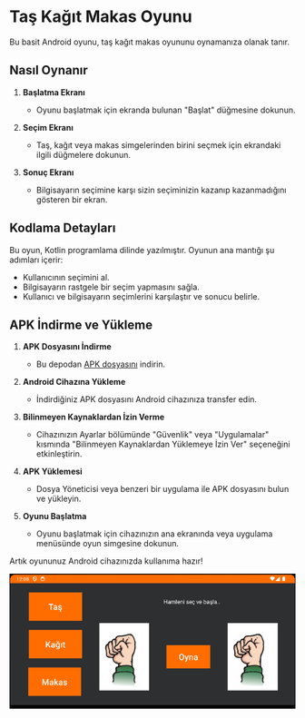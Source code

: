 # Taş Kağıt Makas Oyunu

Bu basit Android oyunu, taş kağıt makas oyununu oynamanıza olanak tanır.

## Nasıl Oynanır

1. **Başlatma Ekranı**
   - Oyunu başlatmak için ekranda bulunan "Başlat" düğmesine dokunun.

2. **Seçim Ekranı**
   - Taş, kağıt veya makas simgelerinden birini seçmek için ekrandaki ilgili düğmelere dokunun.

3. **Sonuç Ekranı**
   - Bilgisayarın seçimine karşı sizin seçiminizin kazanıp kazanmadığını gösteren bir ekran.

## Kodlama Detayları

Bu oyun, Kotlin programlama dilinde yazılmıştır. Oyunun ana mantığı şu adımları içerir:

- Kullanıcının seçimini al.
- Bilgisayarın rastgele bir seçim yapmasını sağla.
- Kullanıcı ve bilgisayarın seçimlerini karşılaştır ve sonucu belirle.

## APK İndirme ve Yükleme

1. **APK Dosyasını İndirme**
   - Bu depodan [APK dosyasını](APK/OrangeRPS.apk) indirin.

2. **Android Cihazına Yükleme**
   - İndirdiğiniz APK dosyasını Android cihazınıza transfer edin.

3. **Bilinmeyen Kaynaklardan İzin Verme**
   - Cihazınızın Ayarlar bölümünde "Güvenlik" veya "Uygulamalar" kısmında "Bilinmeyen Kaynaklardan Yüklemeye İzin Ver" seçeneğini etkinleştirin.

4. **APK Yüklemesi**
   - Dosya Yöneticisi veya benzeri bir uygulama ile APK dosyasını bulun ve yükleyin.

5. **Oyunu Başlatma**
   - Oyunu başlatmak için cihazınızın ana ekranında veya uygulama menüsünde oyun simgesine dokunun.

Artık oyununuz Android cihazınızda kullanıma hazır!


![Proje Resmi](images/proje_resmi.png)
